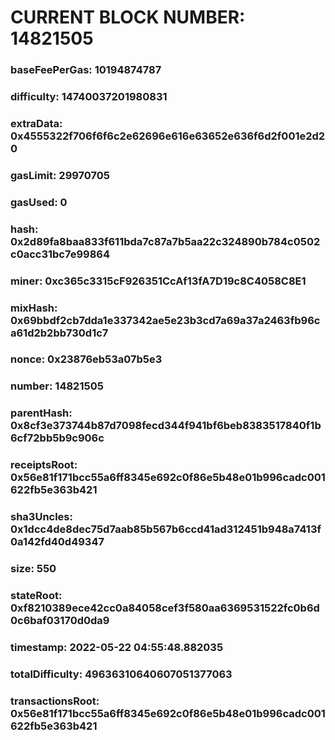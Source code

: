 # CURRENT BLOCK NUMBER: 14821505

### baseFeePerGas: 10194874787
### difficulty: 14740037201980831
### extraData: 0x4555322f706f6f6c2e62696e616e63652e636f6d2f001e2d20
### gasLimit: 29970705
### gasUsed: 0
### hash: 0x2d89fa8baa833f611bda7c87a7b5aa22c324890b784c0502c0acc31bc7e99864
### miner: 0xc365c3315cF926351CcAf13fA7D19c8C4058C8E1
### mixHash: 0x69bbdf2cb7dda1e337342ae5e23b3cd7a69a37a2463fb96ca61d2b2bb730d1c7
### nonce: 0x23876eb53a07b5e3
### number: 14821505
### parentHash: 0x8cf3e373744b87d7098fecd344f941bf6beb8383517840f1b6cf72bb5b9c906c
### receiptsRoot: 0x56e81f171bcc55a6ff8345e692c0f86e5b48e01b996cadc001622fb5e363b421
### sha3Uncles: 0x1dcc4de8dec75d7aab85b567b6ccd41ad312451b948a7413f0a142fd40d49347
### size: 550
### stateRoot: 0xf8210389ece42cc0a84058cef3f580aa6369531522fc0b6d0c6baf03170d0da9
### timestamp: 2022-05-22 04:55:48.882035
### totalDifficulty: 49636310640607051377063
### transactionsRoot: 0x56e81f171bcc55a6ff8345e692c0f86e5b48e01b996cadc001622fb5e363b421
